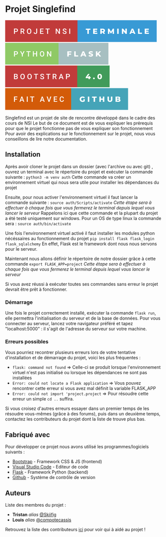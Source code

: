# Projet Singlefind

![forthebadge](project/badges/projet-nsi-terminale.svg)     ![forthebadge](project/badges/python-flask.svg)     ![forthebadge](project/badges/bootstrap-4.0.svg)      ![forthebadge](project/badges/fait-avec-github.svg)

Singlefind est un projet de site de rencontre développé dans le cadre des cours de NSI
Le but de ce document est de vous expliquer les prérequis pour que le projet fonctionne pas de vous expliquer son fonctionnement
Pour avoir des explications sur le fonctionnement sur le projet, nous vous conseillons de lire notre documentation.

## Installation

Après avoir cloner le projet dans un dossier (avec l'archive ou avec git) , ouvrez un terminal avec le répertoire du projet et exécuter la commande suivante :
``python3 -m venv auth``
Cette commande va créer un environnement virtuel qui nous sera utile pour installer les dépendances du projet

Ensuite, pour nous activer l'environnement virtuel il faut lancer la commande suivante :
``source auth/Scripts/activate``
_Cette étape sera à effectuer à chaque fois que vous fermerez le terminal depuis lequel vous lancer le serveur_
Rappelons ici que cette commande et la plupart du projet a été testé uniquement sur windows. Pour un OS de type linux la commande sera :
``source auth/bin/activate``

Une fois l'environnement virtuel activé il faut installer les modules python nécéssaires au fonctionnement du projet
``pip install flask flask_login flask_sqlalchemy``
En effet, Flask est le framework dont nous nous servons pour le serveur.

Maintenant nous allons définir le répertoire de notre dossier grâce à cette commande
``export FLASK_APP=project``
_Cette étape sera à effectuer à chaque fois que vous fermerez le terminal depuis lequel vous lancer le serveur_

Si vous avez réussi à exécuter toutes ses commandes sans erreur le projet devrait être prêt à fonctionner.

### Démarrage

Une fois le projet correctement installé, exécuter la commande ``flask run``, elle permettra l'initialisation du serveur et de la base de données.
Pour vous connecter au serveur, lancez votre navigateur préféré et tapez "localhost:5000" : il s'agit de l'adresse du serveur sur votre machine.  

### Erreurs possibles

Vous pourriez recontrer plusieurs erreurs lors de votre tentative d'installation et de démarrage du projet, voici les plus fréquentes :

- ``flask: command not found`` => Celle-ci se produit lorsque l'environnement virtuel n'est pas initialisé ou lorsque les dépendances ne sont pas installées
- ``Error: could not locate a Flask application`` => Vous pouvez rencontrer cette erreur si vous avez mal définit la variable FLASK_APP
- ``Error: could not import 'project.project`` => Pour résoudre cette erreur un simple ``cd ..`` suffira.

Si vous croisez d'autres erreurs essayer dans un premier temps de les résoudre vous-mêmes (grâce à des forums), puis dans un deuxième temps, contactez les contributeurs du projet dont la liste de trouve plus bas.

## Fabriqué avec

Pour développer ce projet nous avons utilisé les programmes/logiciels suivants :

* [Bootstrap](https://getbootstrap.com/docs/4.0/getting-started/introduction/) - Framework CSS & JS (frontend)
* [Visual Studio Code](https://code.visualstudio.com) - Editeur de code
* [Flask](https://flask.palletsprojects.com/en/2.2.x/) - Framework Python (backend)
* [Github](https://github.com) - Système de contrôle de version

## Auteurs
Liste des membres du projet :
* **Tristan** _alias_ [@Skiifig](https://github.com/Skiifig)
* **Louis** _alias_ [@compotecassis](https://github.com/compotescassis)

Retrouvez la liste des contributeurs [ici](https://github.com/skiifig/project-sf/contributors) pour voir qui à aidé au projet !
